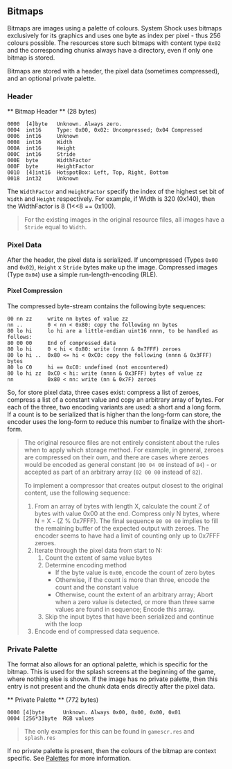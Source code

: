## Bitmaps

Bitmaps are images using a palette of colours. System Shock uses bitmaps exclusively for its graphics and uses one byte
as index per pixel - thus 256 colours possible. The resources store such bitmaps with content type ```0x02``` and the
corresponding chunks always have a directory, even if only one bitmap is stored.

Bitmaps are stored with a header, the pixel data (sometimes compressed), and an optional private palette.

### Header

** Bitmap Header ** (28 bytes)

    0000  [4]byte   Unknown. Always zero.
    0004  int16     Type: 0x00, 0x02: Uncompressed; 0x04 Compressed
    0006  int16     Unknown
    0008  int16     Width
    000A  int16     Height
    000C  int16     Stride
    000E  byte      WidthFactor
    000F  byte      HeightFactor
    0010  [4]int16  HotspotBox: Left, Top, Right, Bottom
    0018  int32     Unknown

The ```WidthFactor``` and ```HeightFactor``` specify the index of the highest set bit of ```Width``` and ```Height```
respectively. For example, if Width is 320 (0x140), then the WidthFactor is 8 (1<<8 == 0x100).

> For the existing images in the original resource files, all images have a ```Stride``` equal to ```Width```.

### Pixel Data

After the header, the pixel data is serialized. If uncompressed (Types ```0x00``` and ```0x02```),
```Height``` x ```Stride``` bytes make up the image. Compressed images (Type ```0x04```) use a simple run-length-encoding (RLE).

#### Pixel Compression

The compressed byte-stream contains the following byte sequences:

    00 nn zz     write nn bytes of value zz
    nn ..        0 < nn < 0x80: copy the following nn bytes
    80 lo hi     lo hi are a little-endian uint16 nnnn, to be handled as follows:
    80 00 00     End of compressed data
    80 lo hi     0 < hi < 0x80: write (nnnn & 0x7FFF) zeroes
    80 lo hi ..  0x80 <= hi < 0xC0: copy the following (nnnn & 0x3FFF) bytes
    80 lo C0     hi == 0xC0: undefined (not encountered)
    80 lo hi zz  0xC0 < hi: write (nnnn & 0x3FFF) bytes of value zz
    nn           0x80 < nn: write (nn & 0x7F) zeroes

So, for store pixel data, three cases exist: compress a list of zeroes, compress a list of a constant
value and copy an arbitrary array of bytes. For each of the three, two encoding variants are used: a short and a long form. If a count is to be serialized that is higher than the long-form can store, the encoder uses the long-form to reduce this number to finalize with the short-form.

> The original resource files are not entirely consistent about the rules when to apply which storage method. For example,
> in general, zeroes are compressed on their own, and there are cases where zeroes would be encoded as general constant
> (```00 04 00``` instead of ```84```) - or accepted as part of an arbitrary array (```02 00 00``` instead of ```82```).
>
> To implement a compressor that creates output closest to the original content, use the following sequence:
> 1. From an array of bytes with length X, calculate the count Z of bytes with value 0x00 at the end. Compress only N bytes, where N = X - (Z % 0x7FFF).
>    The final sequence ```80 00 00``` implies to fill the remaining buffer of the expected output with zeroes. The encoder
>    seems to have had a limit of counting only up to 0x7FFF zeroes.
> 2. Iterate through the pixel data from start to N:
>    1. Count the extent of same value bytes
>    2. Determine encoding method
>       * If the byte value is ```0x00```, encode the count of zero bytes
>       * Otherwise, if the count is more than three, encode the count and the constant value
>       * Otherwise, count the extent of an arbitrary array; Abort when a zero value is detected, or more than three same values are found in sequence; Encode this array.
>    3. Skip the input bytes that have been serialized and continue with the loop
> 3. Encode end of compressed data sequence.


### Private Palette

The format also allows for an optional palette, which is specific for the bitmap. This is used for the splash screens at the beginning of the game,
where nothing else is shown.
If the image has no private palette, then this entry is not present and the chunk data ends directly after the pixel data.

** Private Palette ** (772 bytes)

    0000 [4]byte      Unknown. Always 0x00, 0x00, 0x00, 0x01
    0004 [256*3]byte  RGB values

> The only examples for this can be found in ```gamescr.res``` and ```splash.res```

If no private palette is present, then the colours of the bitmap are context specific. See [Palettes](Palettes.md) for more information.
